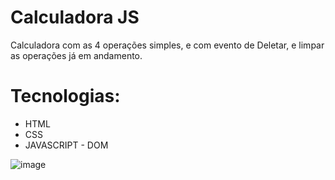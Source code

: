 # Calculadora JS

Calculadora com as 4 operações simples, e com evento de Deletar, e limpar as operações já em andamento. 

# Tecnologias: 

- HTML 
- CSS 
- JAVASCRIPT - DOM

![image](https://user-images.githubusercontent.com/100312812/196002148-918ade5b-600d-4707-aacc-321d24b9a3a2.png)
